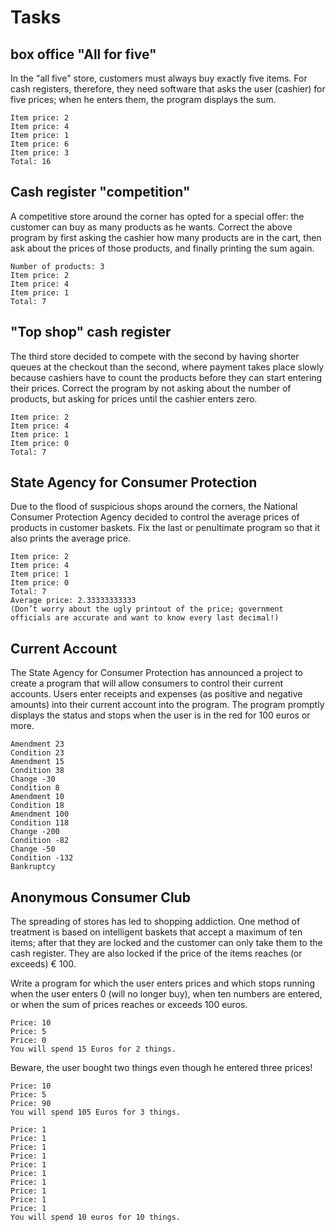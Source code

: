 # Tasks
## box office "All for five"
In the "all five" store, customers must always buy exactly five items. For cash registers, therefore, they need software that asks the user (cashier) for five prices; when he enters them, the program displays the sum.
```
Item price: 2
Item price: 4
Item price: 1
Item price: 6
Item price: 3
Total: 16
```

## Cash register "competition"
A competitive store around the corner has opted for a special offer: the customer can buy as many products as he wants. Correct the above program by first asking the cashier how many products are in the cart, then ask about the prices of those products, and finally printing the sum again.
```
Number of products: 3
Item price: 2
Item price: 4
Item price: 1
Total: 7
```
## "Top shop" cash register
The third store decided to compete with the second by having shorter queues at the checkout than the second, where payment takes place slowly because cashiers have to count the products before they can start entering their prices. Correct the program by not asking about the number of products, but asking for prices until the cashier enters zero.
```
Item price: 2
Item price: 4
Item price: 1
Item price: 0
Total: 7
```
## State Agency for Consumer Protection
Due to the flood of suspicious shops around the corners, the National Consumer Protection Agency decided to control the average prices of products in customer baskets. Fix the last or penultimate program so that it also prints the average price.
```
Item price: 2
Item price: 4
Item price: 1
Item price: 0
Total: 7
Average price: 2.33333333333
(Don’t worry about the ugly printout of the price; government officials are accurate and want to know every last decimal!)
```
## Current Account
The State Agency for Consumer Protection has announced a project to create a program that will allow consumers to control their current accounts. Users enter receipts and expenses (as positive and negative amounts) into their current account into the program. The program promptly displays the status and stops when the user is in the red for 100 euros or more.
```
Amendment 23
Condition 23
Amendment 15
Condition 38
Change -30
Condition 8
Amendment 10
Condition 18
Amendment 100
Condition 118
Change -200
Condition -82
Change -50
Condition -132
Bankruptcy
```
## Anonymous Consumer Club
The spreading of stores has led to shopping addiction. One method of treatment is based on intelligent baskets that accept a maximum of ten items; after that they are locked and the customer can only take them to the cash register. They are also locked if the price of the items reaches (or exceeds) € 100.

Write a program for which the user enters prices and which stops running when the user enters 0 (will no longer buy), when ten numbers are entered, or when the sum of prices reaches or exceeds 100 euros.
```
Price: 10
Price: 5
Price: 0
You will spend 15 Euros for 2 things.
```
Beware, the user bought two things even though he entered three prices!
```
Price: 10
Price: 5
Price: 90
You will spend 105 Euros for 3 things.

Price: 1
Price: 1
Price: 1
Price: 1
Price: 1
Price: 1
Price: 1
Price: 1
Price: 1
Price: 1
You will spend 10 euros for 10 things.
```
